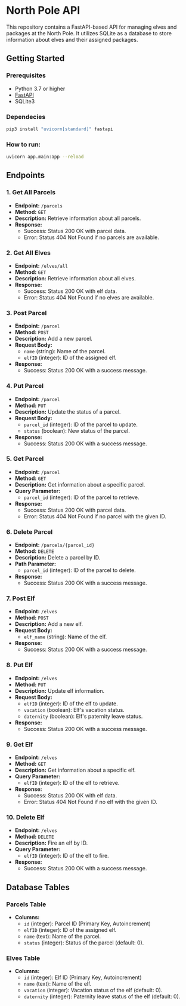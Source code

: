 # North Pole API

This repository contains a FastAPI-based API for managing elves and packages at the North Pole. It utilizes SQLite as a database to store information about elves and their assigned packages.

## Getting Started

### Prerequisites
- Python 3.7 or higher
- [FastAPI](https://fastapi.tiangolo.com/)
- SQLite3

### Dependecies

```bash 
pip3 install "uvicorn[standard]" fastapi
```

### How to run: 

```bash
uvicorn app.main:app --reload
```


## Endpoints

### 1. Get All Parcels

- **Endpoint:** `/parcels`
- **Method:** `GET`
- **Description:** Retrieve information about all parcels.
- **Response:**
  - Success: Status 200 OK with parcel data.
  - Error: Status 404 Not Found if no parcels are available.

### 2. Get All Elves

- **Endpoint:** `/elves/all`
- **Method:** `GET`
- **Description:** Retrieve information about all elves.
- **Response:**
  - Success: Status 200 OK with elf data.
  - Error: Status 404 Not Found if no elves are available.

### 3. Post Parcel

- **Endpoint:** `/parcel`
- **Method:** `POST`
- **Description:** Add a new parcel.
- **Request Body:**
  - `name` (string): Name of the parcel.
  - `elfID` (integer): ID of the assigned elf.
- **Response:**
  - Success: Status 200 OK with a success message.

### 4. Put Parcel

- **Endpoint:** `/parcel`
- **Method:** `PUT`
- **Description:** Update the status of a parcel.
- **Request Body:**
  - `parcel_id` (integer): ID of the parcel to update.
  - `status` (boolean): New status of the parcel.
- **Response:**
  - Success: Status 200 OK with a success message.

### 5. Get Parcel

- **Endpoint:** `/parcel`
- **Method:** `GET`
- **Description:** Get information about a specific parcel.
- **Query Parameter:**
  - `parcel_id` (integer): ID of the parcel to retrieve.
- **Response:**
  - Success: Status 200 OK with parcel data.
  - Error: Status 404 Not Found if no parcel with the given ID.

### 6. Delete Parcel

- **Endpoint:** `/parcels/{parcel_id}`
- **Method:** `DELETE`
- **Description:** Delete a parcel by ID.
- **Path Parameter:**
  - `parcel_id` (integer): ID of the parcel to delete.
- **Response:**
  - Success: Status 200 OK with a success message.

### 7. Post Elf

- **Endpoint:** `/elves`
- **Method:** `POST`
- **Description:** Add a new elf.
- **Request Body:**
  - `elf_name` (string): Name of the elf.
- **Response:**
  - Success: Status 200 OK with a success message.

### 8. Put Elf

- **Endpoint:** `/elves`
- **Method:** `PUT`
- **Description:** Update elf information.
- **Request Body:**
  - `elfID` (integer): ID of the elf to update.
  - `vacation` (boolean): Elf's vacation status.
  - `daternity` (boolean): Elf's paternity leave status.
- **Response:**
  - Success: Status 200 OK with a success message.

### 9. Get Elf

- **Endpoint:** `/elves`
- **Method:** `GET`
- **Description:** Get information about a specific elf.
- **Query Parameter:**
  - `elfID` (integer): ID of the elf to retrieve.
- **Response:**
  - Success: Status 200 OK with elf data.
  - Error: Status 404 Not Found if no elf with the given ID.

### 10. Delete Elf

- **Endpoint:** `/elves`
- **Method:** `DELETE`
- **Description:** Fire an elf by ID.
- **Query Parameter:**
  - `elfID` (integer): ID of the elf to fire.
- **Response:**
  - Success: Status 200 OK with a success message.

## Database Tables

### Parcels Table

- **Columns:**
  - `id` (integer): Parcel ID (Primary Key, Autoincrement)
  - `elfID` (integer): ID of the assigned elf.
  - `name` (text): Name of the parcel.
  - `status` (integer): Status of the parcel (default: 0).

### Elves Table

- **Columns:**
  - `id` (integer): Elf ID (Primary Key, Autoincrement)
  - `name` (text): Name of the elf.
  - `vacation` (integer): Vacation status of the elf (default: 0).
  - `daternity` (integer): Paternity leave status of the elf (default: 0).
